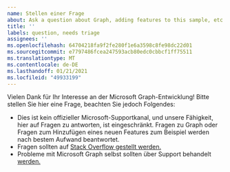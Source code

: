 ```yaml
---
name: Stellen einer Frage
about: Ask a question about Graph, adding features to this sample, etc.
title: ''
labels: question, needs triage
assignees: ''
ms.openlocfilehash: 64704218fa9f2fe280f1e6a3598c8fe98dc22d01
ms.sourcegitcommit: e7797486fcea247593acb80edc0cbbcf1ff75511
ms.translationtype: MT
ms.contentlocale: de-DE
ms.lasthandoff: 01/21/2021
ms.locfileid: "49933199"
---
```

Vielen Dank für Ihr Interesse an der Microsoft Graph-Entwicklung! Bitte stellen Sie hier eine Frage, beachten Sie jedoch Folgendes:

- Dies ist kein offizieller Microsoft-Supportkanal, und unsere Fähigkeit, hier auf Fragen zu antworten, ist eingeschränkt. Fragen zu Graph oder Fragen zum Hinzufügen eines neuen Features zum Beispiel werden nach bestem Aufwand beantwortet.
- Fragen sollten auf [Stack Overflow gestellt werden.](https://stackoverflow.com/questions/tagged/microsoft-graph)
- Probleme mit Microsoft Graph selbst sollten über Support behandelt [werden.](https://developer.microsoft.com/graph/support)
